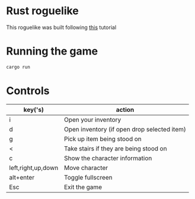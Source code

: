 # Rust roguelike
This roguelike was built following [this](https://tomassedovic.github.io/roguelike-tutorial/part-1-graphics.html) tutorial

# Running the game

```sh
cargo run
```

# Controls

| key('s)            | action                                      |
|--------------------|---------------------------------------------|
| i                  | Open your inventory                         |
| d                  | Open inventory (if open drop selected item) |
| g                  | Pick up item being stood on                 |
| <                  | Take stairs if they are being stood on      |
| c                  | Show the character information              |
| left,right,up,down | Move character                              |
| alt+enter          | Toggle fullscreen                           |
| Esc                | Exit the game                               |
